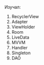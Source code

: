 Изучал:
1. RecyclerView
2. Adapter
3. ViewHolder
4. Room
5. LiveData
6. MVVM
6. Handler
7. Singleton
8. DAO
